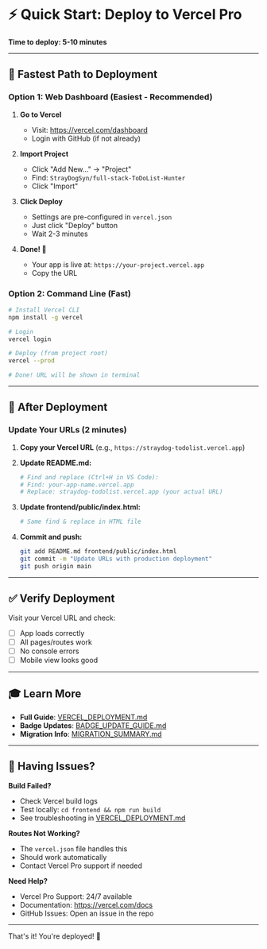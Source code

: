# ⚡ Quick Start: Deploy to Vercel Pro

**Time to deploy: 5-10 minutes**

---

## 🎯 Fastest Path to Deployment

### Option 1: Web Dashboard (Easiest - Recommended)

1. **Go to Vercel**
   - Visit: https://vercel.com/dashboard
   - Login with GitHub (if not already)

2. **Import Project**
   - Click "Add New..." → "Project"
   - Find: `StrayDogSyn/full-stack-ToDoList-Hunter`
   - Click "Import"

3. **Click Deploy**
   - Settings are pre-configured in `vercel.json`
   - Just click "Deploy" button
   - Wait 2-3 minutes

4. **Done! 🎉**
   - Your app is live at: `https://your-project.vercel.app`
   - Copy the URL

### Option 2: Command Line (Fast)

```bash
# Install Vercel CLI
npm install -g vercel

# Login
vercel login

# Deploy (from project root)
vercel --prod

# Done! URL will be shown in terminal
```

---

## 📝 After Deployment

### Update Your URLs (2 minutes)

1. **Copy your Vercel URL** (e.g., `https://straydog-todolist.vercel.app`)

2. **Update README.md:**
   ```bash
   # Find and replace (Ctrl+H in VS Code):
   # Find: your-app-name.vercel.app
   # Replace: straydog-todolist.vercel.app (your actual URL)
   ```

3. **Update frontend/public/index.html:**
   ```bash
   # Same find & replace in HTML file
   ```

4. **Commit and push:**
   ```bash
   git add README.md frontend/public/index.html
   git commit -m "Update URLs with production deployment"
   git push origin main
   ```

---

## ✅ Verify Deployment

Visit your Vercel URL and check:
- [ ] App loads correctly
- [ ] All pages/routes work
- [ ] No console errors
- [ ] Mobile view looks good

---

## 🎓 Learn More

- **Full Guide**: [VERCEL_DEPLOYMENT.md](./VERCEL_DEPLOYMENT.md)
- **Badge Updates**: [BADGE_UPDATE_GUIDE.md](./BADGE_UPDATE_GUIDE.md)
- **Migration Info**: [MIGRATION_SUMMARY.md](./MIGRATION_SUMMARY.md)

---

## 🐛 Having Issues?

**Build Failed?**
- Check Vercel build logs
- Test locally: `cd frontend && npm run build`
- See troubleshooting in [VERCEL_DEPLOYMENT.md](./VERCEL_DEPLOYMENT.md)

**Routes Not Working?**
- The `vercel.json` file handles this
- Should work automatically
- Contact Vercel Pro support if needed

**Need Help?**
- Vercel Pro Support: 24/7 available
- Documentation: https://vercel.com/docs
- GitHub Issues: Open an issue in the repo

---

That's it! You're deployed! 🚀
